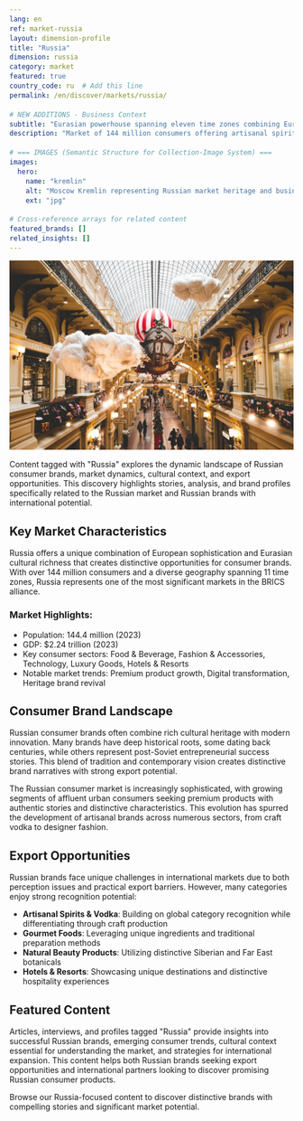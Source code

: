 ```yaml
---
lang: en
ref: market-russia
layout: dimension-profile
title: "Russia"
dimension: russia
category: market
featured: true
country_code: ru  # Add this line
permalink: /en/discover/markets/russia/

# NEW ADDITIONS - Business Context
subtitle: "Eurasian powerhouse spanning eleven time zones combining European sophistication with rich cultural heritage"
description: "Market of 144 million consumers offering artisanal spirits excellence, distinctive Siberian botanicals, and sophisticated urban luxury demand."

# === IMAGES (Semantic Structure for Collection-Image System) ===
images:
  hero:
    name: "kremlin"
    alt: "Moscow Kremlin representing Russian market heritage and business environment"
    ext: "jpg"

# Cross-reference arrays for related content
featured_brands: []
related_insights: []
---
```


![Life in Russia](/assets/images/russia/andrew-konstantinov-y2kSjuA4Y4E-unsplash-1200.jpg)

Content tagged with "Russia" explores the dynamic landscape of Russian consumer brands, market dynamics, cultural context, and export opportunities. This discovery highlights stories, analysis, and brand profiles specifically related to the Russian market and Russian brands with international potential.

## Key Market Characteristics

Russia offers a unique combination of European sophistication and Eurasian cultural richness that creates distinctive opportunities for consumer brands. With over 144 million consumers and a diverse geography spanning 11 time zones, Russia represents one of the most significant markets in the BRICS alliance.

### Market Highlights:
- Population: 144.4 million (2023)
- GDP: $2.24 trillion (2023)
- Key consumer sectors: Food & Beverage, Fashion & Accessories, Technology, Luxury Goods, Hotels & Resorts
- Notable market trends: Premium product growth, Digital transformation, Heritage brand revival

## Consumer Brand Landscape

Russian consumer brands often combine rich cultural heritage with modern innovation. Many brands have deep historical roots, some dating back centuries, while others represent post-Soviet entrepreneurial success stories. This blend of tradition and contemporary vision creates distinctive brand narratives with strong export potential.

The Russian consumer market is increasingly sophisticated, with growing segments of affluent urban consumers seeking premium products with authentic stories and distinctive characteristics. This evolution has spurred the development of artisanal brands across numerous sectors, from craft vodka to designer fashion.

## Export Opportunities

Russian brands face unique challenges in international markets due to both perception issues and practical export barriers. However, many categories enjoy strong recognition potential:

- **Artisanal Spirits & Vodka**: Building on global category recognition while differentiating through craft production
- **Gourmet Foods**: Leveraging unique ingredients and traditional preparation methods
- **Natural Beauty Products**: Utilizing distinctive Siberian and Far East botanicals
- **Hotels & Resorts**: Showcasing unique destinations and distinctive hospitality experiences

## Featured Content

Articles, interviews, and profiles tagged "Russia" provide insights into successful Russian brands, emerging consumer trends, cultural context essential for understanding the market, and strategies for international expansion. This content helps both Russian brands seeking export opportunities and international partners looking to discover promising Russian consumer products.

Browse our Russia-focused content to discover distinctive brands with compelling stories and significant market potential.
